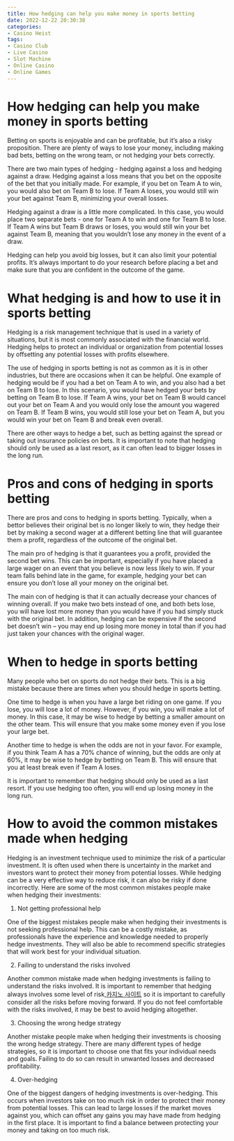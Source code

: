 ```yaml
---
title: How hedging can help you make money in sports betting
date: 2022-12-22 20:30:38
categories:
- Casino Heist
tags:
- Casino Club
- Live Casino
- Slot Machine
- Online Casino
- Online Games
---
```



#  How hedging can help you make money in sports betting

Betting on sports is enjoyable and can be profitable, but it’s also a risky proposition. There are plenty of ways to lose your money, including making bad bets, betting on the wrong team, or not hedging your bets correctly.

There are two main types of hedging - hedging against a loss and hedging against a draw. Hedging against a loss means that you bet on the opposite of the bet that you initially made. For example, if you bet on Team A to win, you would also bet on Team B to lose. If Team A loses, you would still win your bet against Team B, minimizing your overall losses.

Hedging against a draw is a little more complicated. In this case, you would place two separate bets - one for Team A to win and one for Team B to lose. If Team A wins but Team B draws or loses, you would still win your bet against Team B, meaning that you wouldn’t lose any money in the event of a draw.

Hedging can help you avoid big losses, but it can also limit your potential profits. It’s always important to do your research before placing a bet and make sure that you are confident in the outcome of the game.

#  What hedging is and how to use it in sports betting

Hedging is a risk management technique that is used in a variety of situations, but it is most commonly associated with the financial world. Hedging helps to protect an individual or organization from potential losses by offsetting any potential losses with profits elsewhere.

The use of hedging in sports betting is not as common as it is in other industries, but there are occasions when it can be helpful. One example of hedging would be if you had a bet on Team A to win, and you also had a bet on Team B to lose. In this scenario, you would have hedged your bets by betting on Team B to lose. If Team A wins, your bet on Team B would cancel out your bet on Team A and you would only lose the amount you wagered on Team B. If Team B wins, you would still lose your bet on Team A, but you would win your bet on Team B and break even overall.

There are other ways to hedge a bet, such as betting against the spread or taking out insurance policies on bets. It is important to note that hedging should only be used as a last resort, as it can often lead to bigger losses in the long run.

#  Pros and cons of hedging in sports betting

There are pros and cons to hedging in sports betting. Typically, when a bettor believes their original bet is no longer likely to win, they hedge their bet by making a second wager at a different betting line that will guarantee them a profit, regardless of the outcome of the original bet.

The main pro of hedging is that it guarantees you a profit, provided the second bet wins. This can be important, especially if you have placed a large wager on an event that you believe is now less likely to win. If your team falls behind late in the game, for example, hedging your bet can ensure you don’t lose all your money on the original bet.

The main con of hedging is that it can actually decrease your chances of winning overall. If you make two bets instead of one, and both bets lose, you will have lost more money than you would have if you had simply stuck with the original bet. In addition, hedging can be expensive if the second bet doesn’t win – you may end up losing more money in total than if you had just taken your chances with the original wager.

#  When to hedge in sports betting

Many people who bet on sports do not hedge their bets. This is a big mistake because there are times when you should hedge in sports betting.

One time to hedge is when you have a large bet riding on one game. If you lose, you will lose a lot of money. However, if you win, you will make a lot of money. In this case, it may be wise to hedge by betting a smaller amount on the other team. This will ensure that you make some money even if you lose your large bet.

Another time to hedge is when the odds are not in your favor. For example, if you think Team A has a 70% chance of winning, but the odds are only at 60%, it may be wise to hedge by betting on Team B. This will ensure that you at least break even if Team A loses.

It is important to remember that hedging should only be used as a last resort. If you use hedging too often, you will end up losing money in the long run.

#  How to avoid the common mistakes made when hedging

Hedging is an investment technique used to minimize the risk of a particular investment. It is often used when there is uncertainty in the market and investors want to protect their money from potential losses. While hedging can be a very effective way to reduce risk, it can also be risky if done incorrectly. Here are some of the most common mistakes people make when hedging their investments:

1) Not getting professional help

One of the biggest mistakes people make when hedging their investments is not seeking professional help. This can be a costly mistake, as professionals have the experience and knowledge needed to properly hedge investments. They will also be able to recommend specific strategies that will work best for your individual situation.

2) Failing to understand the risks involved

Another common mistake made when hedging investments is failing to understand the risks involved. It is important to remember that hedging always involves some level of risk,[카지노 사이트](https://choegocasino.com/) so it is important to carefully consider all the risks before moving forward. If you do not feel comfortable with the risks involved, it may be best to avoid hedging altogether.

3) Choosing the wrong hedge strategy

Another mistake people make when hedging their investments is choosing the wrong hedge strategy. There are many different types of hedge strategies, so it is important to choose one that fits your individual needs and goals. Failing to do so can result in unwanted losses and decreased profitability.

4) Over-hedging

One of the biggest dangers of hedging investments is over-hedging. This occurs when investors take on too much risk in order to protect their money from potential losses. This can lead to large losses if the market moves against you, which can offset any gains you may have made from hedging in the first place. It is important to find a balance between protecting your money and taking on too much risk.